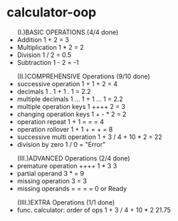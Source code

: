 # calculator-oop
<div>
    <ul>
        (I.)BASIC OPERATIONS (4/4 done)
        <li>
            Addition 1 + 2 =	3
        <li>
            Multiplication	1 * 2 =	2
        </li>
        <li>
            Division	1 / 2 =	0.5	
        </li>
        <li>
            Subtraction	1 - 2 = -1	
        </li>
    </ul>
    <ul>
        (II.)COMPREHENSIVE Operations (9/10 done)
        <li>
            successive operation	1 + 1 + 2 =	4
        </li>
        <li>
            decimals	1 . 1 + 1 . 1 =	2.2	
        </li>
        <li>
            multiple decimals	1 ... 1 + 1 ... 1 =	2.2	
        </li>
        <li>
            multiple operation keys	1 ++++ 2 =	3
        </li>
        <li>
            changing operation keys	1 + - * 2 =	2
        </li>
        <li>
            operation repeat	1 + 1 = = =	4
        </li>
        <li>
            operation rollover	1 + 1 + = + =	8
        </li>
        <li>
            successive multi operation  1 + 3 / 4 + 10 * 2 = 22
        </li>
        <li>
            division by zero	1 / 0 = "Error"
        </li>
    </ul>
    <ul>
        (III.)ADVANCED Operations	(2/4 done)		
        <li>
            premature operation	++++ 1 * 3	3	
        </li>
        <li>
            partial operand	    3 * = 9	
        </li>
        <li>
            missing operation	3 =	3	
        </li>
        <li>
            missing operands	= = = =	0 or Ready
        </li>
    </ul>
    <ul>
        (IIII.)EXTRA Operations	(1/1 done)				
        <li>
        func. calculator: order of ops	1 + 3 / 4 + 10 * 2	21.75	
        </li>
    </ul>
</div>

